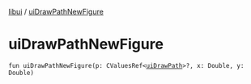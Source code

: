 [libui](README.md) / [uiDrawPathNewFigure](ui-draw-path-new-figure.md)

# uiDrawPathNewFigure

`fun uiDrawPathNewFigure(p: CValuesRef<`[`uiDrawPath`](ui-draw-path.md)`>?, x: Double, y: Double)`